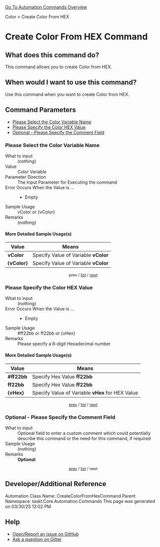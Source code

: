 <!--TITLE: Create Color From HEX Command -->
<!-- SUBTITLE: a command in the Color group. -->
[Go To Automation Commands Overview](/automation-commands.md)


Color &gt; Create Color From HEX


# Create Color From HEX Command


## What does this command do?
This command allows you to create Color from HEX.


## When would I want to use this command?
Use this command when you want to create Color from HEX.


<a id="param_list"></a>
## Command Parameters
- [Please Select the Color Variable Name](#param_0)
- [Please Specify the Color HEX Value](#param_1)
- [Optional - Please Specify the Comment Field](#param_2)


<a id="param_0"></a>
### Please Select the Color Variable Name


<dl>
<dt>What to input</dt><dd>(nothing)</dd>
<dt>Value</dt><dd>Color Variable</dd>
<dt>Parameter Direction</dt><dd>The Input Parameter for Executing the command</dd>
<dt>Error Occurs When the Value is ...</dt><dd><ul>
<li>Empty</li>
</ul></dd>
<dt>Sample Usage</dt><dd>vColor or {vColor}</dd>
<dt>Remarks</dt><dd>(nothing)</dd>
</dl>




#### More Detailed Sample Usage(s)
| Value | Means |
|---|---|
| <strong>vColor</strong> | Specify Value of Variable **vColor** |
| <strong>{vColor}</strong> | Specify Value of Variable **vColor** |


<div style="font-size: 90%; text-align: center">


prev / [list](#param_list) / [next](#param_1)


</div>


<a id="param_1"></a>
### Please Specify the Color HEX Value


<dl>
<dt>What to input</dt><dd>(nothing)</dd>
<dt>Error Occurs When the Value is ...</dt><dd><ul>
<li>Empty</li>
</ul></dd>
<dt>Sample Usage</dt><dd>#ff22bb or ff22bb or {vHex}</dd>
<dt>Remarks</dt><dd>Please specify a 6-digit Hexadecimal number</dd>
</dl>




#### More Detailed Sample Usage(s)
| Value | Means |
|---|---|
| <strong>#ff22bb</strong> | Specify Hex Value **ff22bb** |
| <strong>ff22bb</strong> | Specify Hex Value **ff22bb** |
| <strong>{vHex}</strong> | Specify Value of Variable **vHex** for HEX Value |


<div style="font-size: 90%; text-align: center">


[prev](#param_1) / [list](#param_list) / [next](#param_2)


</div>


<a id="param_2"></a>
### Optional - Please Specify the Comment Field


<dl>
<dt>What to input</dt><dd>Optional field to enter a custom comment which could potentially describe this command or the need for this command, if required</dd>
<dt>Sample Usage</dt><dd>(nothing)</dd>
<dt>Remarks</dt><dd><strong>Optional</strong><br></dd>
</dl>




<div style="font-size: 90%; text-align: center">


[prev](#param_2) / [list](#param_list) / next


</div>


## Developer/Additional Reference
Automation Class Name: CreateColorFromHexCommand
Parent Namespace: taskt.Core.Automation.Commands
This page was generated on 03/30/25 12:02 PM


## Help
- [Open/Report an issue on GitHub](https://github.com/rcktrncn/taskt/issues/new)
- [Ask a question on Gitter](https://gitter.im/taskt-rpa/Lobby)
